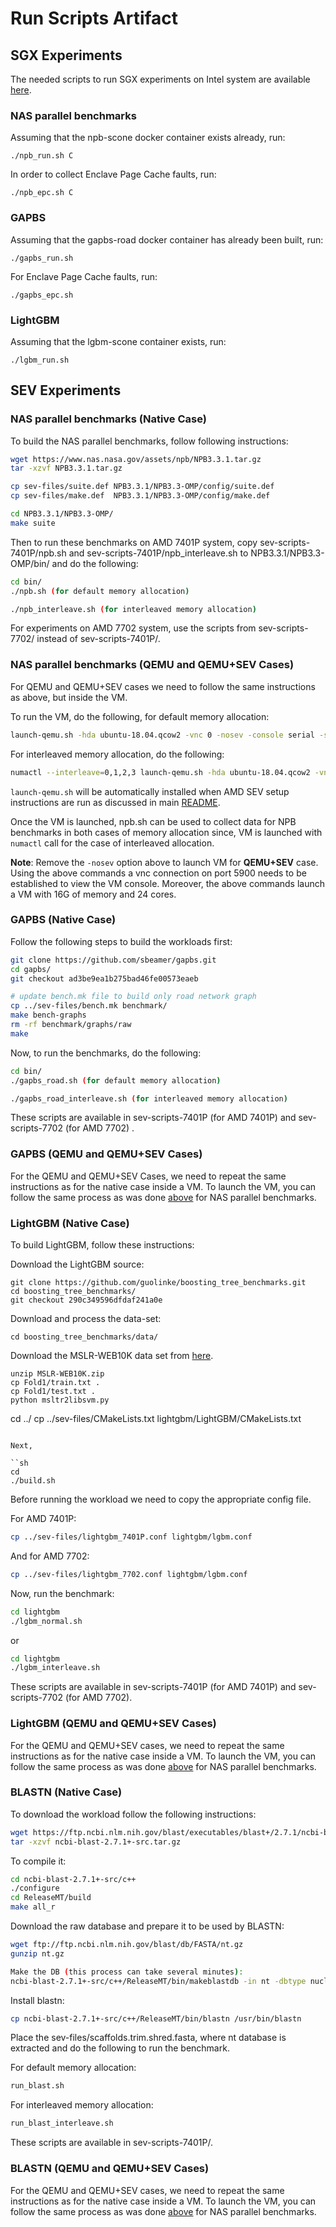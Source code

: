 # Run Scripts Artifact

## SGX Experiments 

The needed scripts to run SGX experiments on Intel system are available [here](sgx-scripts/).

### NAS parallel benchmarks

Assuming that the npb-scone docker container exists already, run:

```
./npb_run.sh C
```

In order to collect Enclave Page Cache faults, run:

```
./npb_epc.sh C
```

### GAPBS

Assuming that the gapbs-road docker container has already been built, run:

```
./gapbs_run.sh
```

For Enclave Page Cache faults, run:

```
./gapbs_epc.sh
```

### LightGBM

Assuming that the lgbm-scone container exists, run:

```
./lgbm_run.sh
```

## SEV Experiments

### NAS parallel benchmarks (Native Case)

To build the NAS parallel benchmarks, follow following instructions:

```sh
wget https://www.nas.nasa.gov/assets/npb/NPB3.3.1.tar.gz
tar -xzvf NPB3.3.1.tar.gz

cp sev-files/suite.def NPB3.3.1/NPB3.3-OMP/config/suite.def
cp sev-files/make.def  NPB3.3.1/NPB3.3-OMP/config/make.def

cd NPB3.3.1/NPB3.3-OMP/
make suite
```

Then to run these benchmarks on AMD 7401P system, copy sev-scripts-7401P/npb.sh and sev-scripts-7401P/npb_interleave.sh to NPB3.3.1/NPB3.3-OMP/bin/ and do the following:

```sh
cd bin/
./npb.sh (for default memory allocation)

./npb_interleave.sh (for interleaved memory allocation)
```

For experiments on AMD 7702 system, use the scripts from sev-scripts-7702/ instead of sev-scripts-7401P/.

### NAS parallel benchmarks (QEMU and QEMU+SEV Cases)

For QEMU and QEMU+SEV cases we need to follow the same instructions as above, but inside the VM.

To run the VM, do the following, for default memory allocation:

```sh
launch-qemu.sh -hda ubuntu-18.04.qcow2 -vnc 0 -nosev -console serial -smp 24 -mem 16384
```

For interleaved memory allocation, do the following:

```sh
numactl --interleave=0,1,2,3 launch-qemu.sh -hda ubuntu-18.04.qcow2 -vnc 0 -nosev -console serial -smp 24 -mem 16384
```

`launch-qemu.sh` will be automatically installed when AMD SEV setup instructions are run as discussed in main [README](../README.md).

Once the VM is launched, npb.sh can be used to collect data for NPB benchmarks in both cases of memory allocation since, VM is launched with `numactl` call for the case of interleaved allocation.

**Note**: Remove the `-nosev` option above to launch VM for **QEMU+SEV** case. Using the above commands a vnc connection on port 5900 needs to be established to view the VM console. Moreover, the above commands launch a VM with 16G of memory and 24 cores.


### GAPBS (Native Case)

Follow the following steps to build the workloads first: 

```sh
git clone https://github.com/sbeamer/gapbs.git
cd gapbs/
git checkout ad3be9ea1b275bad46fe00573eaeb

# update bench.mk file to build only road network graph
cp ../sev-files/bench.mk benchmark/
make bench-graphs
rm -rf benchmark/graphs/raw
make
```

Now, to run the benchmarks, do the following:

```sh
cd bin/
./gapbs_road.sh (for default memory allocation)

./gapbs_road_interleave.sh (for interleaved memory allocation)
```

These scripts are available in sev-scripts-7401P (for AMD 7401P) and sev-scripts-7702 (for AMD 7702) .

### GAPBS (QEMU and QEMU+SEV Cases)

For the QEMU and QEMU+SEV Cases, we need to repeat the same instructions as for the native case inside a VM.
To launch the VM, you can follow the same process as was done [above](#NAS-parallel-benchmarks-(QEMU-and-QEMU+SEV-Cases)) for NAS parallel benchmarks.


### LightGBM (Native Case)

To build LightGBM, follow these instructions:

Download the LightGBM source:

```
git clone https://github.com/guolinke/boosting_tree_benchmarks.git
cd boosting_tree_benchmarks/
git checkout 290c349596dfdaf241a0e
```

Download and process the data-set:

```
cd boosting_tree_benchmarks/data/
```

Download the MSLR-WEB10K data set from [here](https://www.microsoft.com/en-us/research/project/mslr/).

```
unzip MSLR-WEB10K.zip
cp Fold1/train.txt .
cp Fold1/test.txt .
python msltr2libsvm.py 
```

cd ../
cp ../sev-files/CMakeLists.txt lightgbm/LightGBM/CMakeLists.txt
```

Next,

``sh
cd 
./build.sh
```

Before running the workload we need to copy the appropriate config file.

For AMD 7401P:

```sh
cp ../sev-files/lightgbm_7401P.conf lightgbm/lgbm.conf
```

And for AMD 7702:

```sh
cp ../sev-files/lightgbm_7702.conf lightgbm/lgbm.conf
```

Now, run the benchmark:

```sh
cd lightgbm
./lgbm_normal.sh
```
or 

```sh
cd lightgbm
./lgbm_interleave.sh
```

These scripts are available in sev-scripts-7401P (for AMD 7401P) and sev-scripts-7702 (for AMD 7702).

### LightGBM (QEMU and QEMU+SEV Cases)

For the QEMU and QEMU+SEV cases, we need to repeat the same instructions as for the native case inside a VM.
To launch the VM, you can follow the same process as was done [above](#NAS-parallel-benchmarks-(QEMU-and-QEMU+SEV-Cases)) for NAS parallel benchmarks.


### BLASTN (Native Case)


To download the workload follow the following instructions:

```sh
wget https://ftp.ncbi.nlm.nih.gov/blast/executables/blast+/2.7.1/ncbi-blast-2.7.1+-src.tar.gz
tar -xzvf ncbi-blast-2.7.1+-src.tar.gz
```

To compile it:

```sh
cd ncbi-blast-2.7.1+-src/c++
./configure
cd ReleaseMT/build
make all_r
```

Download the raw database and prepare it to be used by BLASTN:

```sh
wget ftp://ftp.ncbi.nlm.nih.gov/blast/db/FASTA/nt.gz
gunzip nt.gz

Make the DB (this process can take several minutes):
ncbi-blast-2.7.1+-src/c++/ReleaseMT/bin/makeblastdb -in nt -dbtype nucl
```

Install blastn:

```sh
cp ncbi-blast-2.7.1+-src/c++/ReleaseMT/bin/blastn /usr/bin/blastn
```

Place the sev-files/scaffolds.trim.shred.fasta, where nt database is extracted and do
the following to run the benchmark.

For default memory allocation:

```sh
run_blast.sh
```

For interleaved memory allocation:

```sh
run_blast_interleave.sh
```

These scripts are available in sev-scripts-7401P/.


### BLASTN (QEMU and QEMU+SEV Cases)

For the QEMU and QEMU+SEV cases, we need to repeat the same instructions as for the native case inside a VM.
To launch the VM, you can follow the same process as was done [above](#NAS-parallel-benchmarks-(QEMU-and-QEMU+SEV-Cases)) for NAS parallel benchmarks.